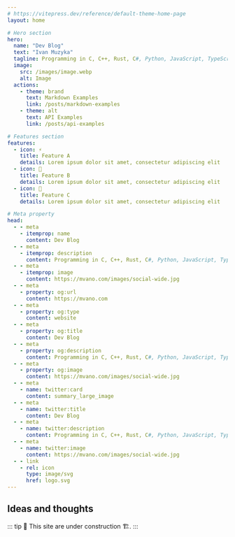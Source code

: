 ```yaml
---
# https://vitepress.dev/reference/default-theme-home-page
layout: home

# Hero section
hero:
  name: "Dev Blog"
  text: "Ivan Muzyka"
  tagline: Programming in C, C++, Rust, C#, Python, JavaScript, TypeScript
  image:
    src: /images/image.webp
    alt: Image
  actions:
    - theme: brand
      text: Markdown Examples
      link: /posts/markdown-examples
    - theme: alt
      text: API Examples
      link: /posts/api-examples

# Features section
features:
  - icon: ⚡️
    title: Feature A
    details: Lorem ipsum dolor sit amet, consectetur adipiscing elit
  - icon: 🧩
    title: Feature B
    details: Lorem ipsum dolor sit amet, consectetur adipiscing elit
  - icon: 🚀
    title: Feature C
    details: Lorem ipsum dolor sit amet, consectetur adipiscing elit

# Meta property
head:
  - - meta
    - itemprop: name
      content: Dev Blog
  - - meta
    - itemprop: description
      content: Programming in C, C++, Rust, C#, Python, JavaScript, TypeScript
  - - meta
    - itemprop: image
      content: https://mvano.com/images/social-wide.jpg
  - - meta
    - property: og:url
      content: https://mvano.com
  - - meta
    - property: og:type
      content: website
  - - meta
    - property: og:title
      content: Dev Blog
  - - meta
    - property: og:description
      content: Programming in C, C++, Rust, C#, Python, JavaScript, TypeScript
  - - meta
    - property: og:image
      content: https://mvano.com/images/social-wide.jpg
  - - meta
    - name: twitter:card
      content: summary_large_image
  - - meta
    - name: twitter:title
      content: Dev Blog
  - - meta
    - name: twitter:description
      content: Programming in C, C++, Rust, C#, Python, JavaScript, TypeScript
  - - meta
    - name: twitter:image
      content: https://mvano.com/images/social-wide.jpg
  - - link
    - rel: icon
      type: image/svg
      href: logo.svg
---
```


## Ideas and thoughts

::: tip
🚧 This site are under construction 🏗️.
:::